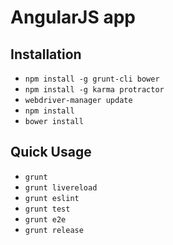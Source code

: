 # AngularJS app

## Installation
* `npm install -g grunt-cli bower`
* `npm install -g karma protractor`
* `webdriver-manager update`
* `npm install`
* `bower install`

## Quick Usage
* `grunt`
* `grunt livereload`
* `grunt eslint`
* `grunt test`
* `grunt e2e`
* `grunt release`
